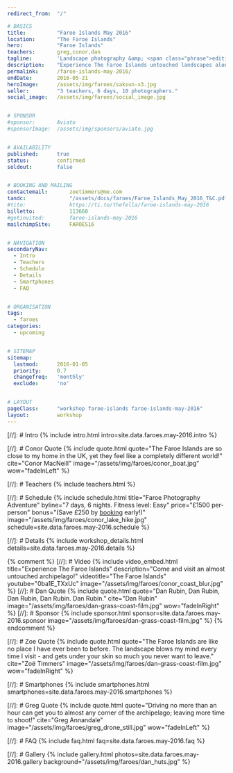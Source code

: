 ```yaml
---
redirect_from: 	"/"

# BASICS
title: 			"Faroe Islands May 2016"
location: 		"The Faroe Islands"
hero: 			"Faroe Islands"
teachers: 		greg,conor,dan
tagline: 		'Landscape photography &amp; <span class="phrase">editing workshop</span>'
description: 	"Experience The Faroe Islands untouched landscapes alongside experienced photographers. Then learn how to make your images look amazing."
permalink: 		/faroe-islands-may-2016/
endDate: 		2016-05-21
heroImage: 		/assets/img/faroes/saksun-x3.jpg
seller: 		"3 teachers, 6 days, 10 photographers."
social_image: 	/assets/img/faroes/social_image.jpg


# SPONSOR
#sponsor: 		Aviato
#sponsorImage: 	/assets/img/sponsors/aviato.jpg


# AVAILABILITY
published: 		true
status: 		confirmed
soldout: 		false


# BOOKING AND MAILING
contactemail: 		zoetimmers@me.com
tandc: 				"/assets/docs/faroes/Faroe_Islands_May_2016_T&C.pdf"
#tito: 				https://ti.to/thefella/faroe-islands-may-2016
billetto: 			113660
#getinvited: 		faroe-islands-may-2016
mailchimpSite: 		FAROES16


# NAVIGATION
secondaryNav:
  - Intro
  - Teachers
  - Schedule
  - Details
  - Smartphones
  - FAQ


# ORGANISATION
tags:
  - faroes
categories:
  - upcoming


# SITEMAP
sitemap:
  lastmod: 		2016-01-05
  priority: 	0.7
  changefreq: 	'monthly'
  exclude: 		'no'


# LAYOUT
pageClass: 		"workshop faroe-islands faroe-islands-may-2016"
layout: 		workshop
---
```



[//]: # Intro
{% include intro.html intro=site.data.faroes.may-2016.intro %}


[//]: # Conor Quote
{% include quote.html quote="The Faroe Islands are so close to my home in the UK, yet they feel like a completely different world!" cite="Conor MacNeill" image="/assets/img/faroes/conor_boat.jpg" wow="fadeInLeft" %}


[//]: # Teachers
{% include teachers.html %}


[//]: # Schedule
{% include schedule.html title="Faroe Photography Adventure" byline="7 days, 6 nights. Fitness level: Easy" price="&pound;1500 per-person" bonus="(Save &pound;250 by [booking](#booking) early!)" image="/assets/img/faroes/conor_lake_hike.jpg" schedule=site.data.faroes.may-2016.schedule %}


[//]: # Details
{% include workshop_details.html details=site.data.faroes.may-2016.details %}


{% comment %}
[//]: # Video
{% include video_embed.html title="Experience The Faroe Islands" description="Come and visit an almost untouched archipelago!" videotitle="The Faroe Islands" youtube="0ba1E_TXxUc" image="/assets/img/faroes/conor_coast_blur.jpg" %}
[//]: # Dan Quote
{% include quote.html quote="Dan Rubin, Dan Rubin, Dan Rubin, Dan Rubin. Dan Rubin." cite="Dan Rubin" image="/assets/img/faroes/dan-grass-coast-film.jpg" wow="fadeInRight" %}
[//]: # Sponsor
{% include sponsor.html sponsor=site.data.faroes.may-2016.sponsor image="/assets/img/faroes/dan-grass-coast-film.jpg" %}
{% endcomment %}


[//]: # Zoe Quote
{% include quote.html quote="The Faroe Islands are like no place I have ever been to before. The landscape blows my mind every time I visit - and gets under your skin so much you never want to leave." cite="Zoë Timmers" image="/assets/img/faroes/dan-grass-coast-film.jpg" wow="fadeInRight" %}

[//]: # Smartphones 
{% include smartphones.html smartphones=site.data.faroes.may-2016.smartphones %}


[//]: # Greg Quote
{% include quote.html quote="Driving no more than an hour can get you to almost any corner of the archipelago; leaving more time to shoot!" cite="Greg Annandale" image="/assets/img/faroes/greg_drone_still.jpg" wow="fadeInLeft" %}


[//]: # FAQ
{% include faq.html faq=site.data.faroes.may-2016.faq %}


[//]: # Gallery 
{% include gallery.html photos=site.data.faroes.may-2016.gallery background="/assets/img/faroes/dan_huts.jpg" %}
